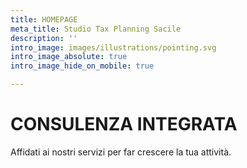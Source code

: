 ```yaml
---
title: HOMEPAGE
meta_title: Studio Tax Planning Sacile
description: ''
intro_image: images/illustrations/pointing.svg
intro_image_absolute: true
intro_image_hide_on_mobile: true

---
```

# CONSULENZA INTEGRATA

Affidati ai nostri servizi per far crescere la tua attività.